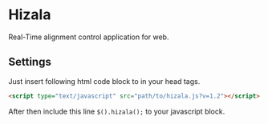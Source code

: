 # Hizala #

Real-Time alignment control application for web.

## Settings ##
Just insert following html code block to in your head tags.


```html
<script type="text/javascript" src="path/to/hizala.js?v=1.2"></script>
```

After then include this line `$().hizala();` to your javascript block.
